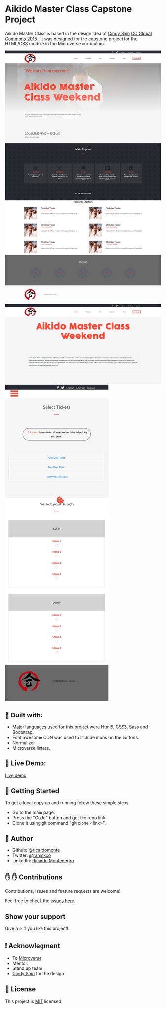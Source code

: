 # Aikido Master Class Capstone Project

Aikido Master Class is based in the design idea of [Cindy Shin](https://www.behance.net/adagio07) [CC Global Commons 2015](https://www.behance.net/gallery/29845175/CC-Global-Summit-2015) . 
It was designed for the capstone project for the HTML/CSS module in the Microverse curriculum.


![website screenshots](/img/Screenshot.png)
![website screenshots](/img/Screenshot1.png)
![website screenshots](/img/Screenshot2.png)

##  :hammer: Built with:

- Major languages used for this project were Html5, CSS3, Sass and Bootstrap.
- Font awesome CDN was used to include icons on the buttons.
- Normalizer
- Microverse linters.

##  :red_circle: Live Demo:

[Live demo](https://ricardomonte.github.io/Aikido-Master-Class-Capstone-Project/.)

##  :construction_worker: Getting Started

To get a local copy up and running follow these simple steps:

- Go to the main page.
- Press the "Code" button and get the repo link.
- Clone it using git command "git clone &lt;link>".

## :bust_in_silhouette: Author

- Github: [@ricardomonte](https://github.com/ricardomonte)
- Twitter: [@ramnkco](https://twitter.com/ramnkco)
- LinkedIn: [Ricardo Montenegro](https://www.linkedin.com/in/ricardo-antonio-montenegro-nu%C3%B1ez-87a74944/)


## :raised_hand: :raised_hand: Contributions

Contributions, issues and feature requests are welcome!

Feel free to check the [issues here](https://github.com/ricardomonte/Capstone-Project/issues).

## Show your support

Give a :star: if you like this project!.

##  :grey_exclamation: Acknowlegment

- To [Microverse](https://www.microverse.org/)
- Mentor.
- Stand up team
- [Cindy Shin](https://www.behance.net/adagio07) for the design

##  :memo: License

This project is [MIT](LICENSE) licensed.